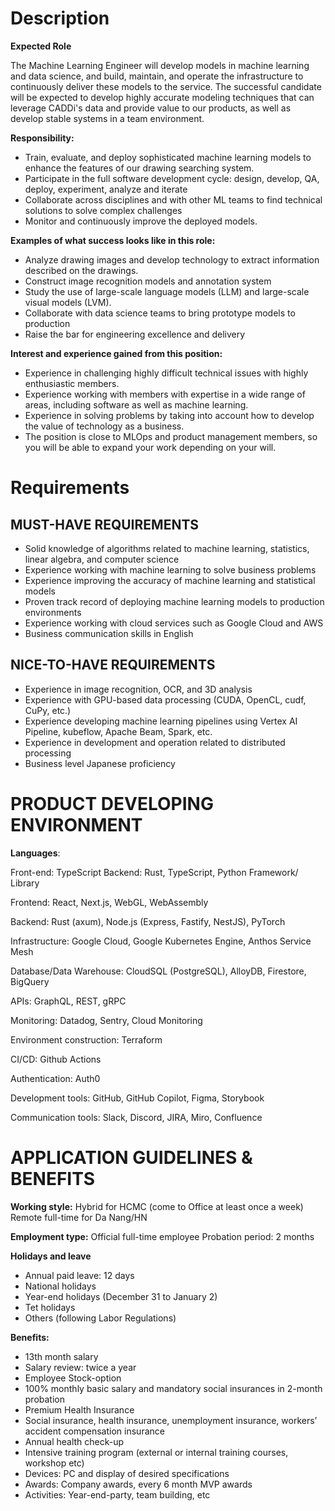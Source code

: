 # Description
**Expected Role**

The Machine Learning Engineer will develop models in machine learning and data science, and build, maintain, and operate the infrastructure to continuously deliver these models to the service. The successful candidate will be expected to develop highly accurate modeling techniques that can leverage CADDi's data and provide value to our products, as well as develop stable systems in a team environment.

**Responsibility:**
- Train, evaluate, and deploy sophisticated machine learning models to enhance the features of our drawing searching system.
- Participate in the full software development cycle: design, develop, QA, deploy, experiment, analyze and iterate
- Collaborate across disciplines and with other ML teams to find technical solutions to solve complex challenges
- Monitor and continuously improve the deployed models.

**Examples of what success looks like in this role:**
- Analyze drawing images and develop technology to extract information described on the drawings.
- Construct image recognition models and annotation system
- Study the use of large-scale language models (LLM) and large-scale visual models (LVM).
- Collaborate with data science teams to bring prototype models to production
- Raise the bar for engineering excellence and delivery

**Interest and experience gained from this position:**
- Experience in challenging highly difficult technical issues with highly enthusiastic members.
- Experience working with members with expertise in a wide range of areas, including software as well as machine learning.
- Experience in solving problems by taking into account how to develop the value of technology as a business.
- The position is close to MLOps and product management members, so you will be able to expand your work depending on your will.

# Requirements
## MUST-HAVE REQUIREMENTS
- Solid knowledge of algorithms related to machine learning, statistics, linear algebra, and computer science
- Experience working with machine learning to solve business problems
- Experience improving the accuracy of machine learning and statistical models
- Proven track record of deploying machine learning models to production environments
- Experience working with cloud services such as Google Cloud and AWS
- Business communication skills in English 

## NICE-TO-HAVE REQUIREMENTS
- Experience in image recognition, OCR, and 3D analysis
- Experience with GPU-based data processing (CUDA, OpenCL, cudf, CuPy, etc.)
- Experience developing machine learning pipelines using Vertex AI Pipeline, kubeflow, Apache Beam, Spark, etc.
- Experience in development and operation related to distributed processing
- Business level Japanese proficiency

# PRODUCT DEVELOPING ENVIRONMENT
**Languages**:

Front-end: TypeScript
Backend: Rust, TypeScript, Python
Framework/ Library

Frontend: React, Next.js, WebGL, WebAssembly

Backend: Rust (axum), Node.js (Express, Fastify, NestJS), PyTorch

Infrastructure: Google Cloud, Google Kubernetes Engine, Anthos Service Mesh

Database/Data Warehouse: CloudSQL (PostgreSQL), AlloyDB, Firestore, BigQuery

APIs: GraphQL, REST, gRPC

Monitoring: Datadog, Sentry, Cloud Monitoring

Environment construction: Terraform

CI/CD: Github Actions

Authentication: Auth0

Development tools: GitHub, GitHub Copilot, Figma, Storybook

Communication tools: Slack, Discord, JIRA, Miro, Confluence

# APPLICATION GUIDELINES & BENEFITS

**Working style:**
Hybrid for HCMC (come to Office at least once a week)
Remote full-time for Da Nang/HN

**Employment type:**
Official full-time employee
Probation period: 2 months

**Holidays and leave**
- Annual paid leave: 12 days
- National holidays
- Year-end holidays (December 31 to January 2)
- Tet holidays
- Others (following Labor Regulations)

**Benefits:**
- 13th month salary
- Salary review: twice a year
- Employee Stock-option
- 100% monthly basic salary and mandatory social insurances in 2-month probation
- Premium Health Insurance
- Social insurance, health insurance, unemployment insurance, workers’ accident compensation insurance
- Annual health check-up
- Intensive training program (external or internal training courses, workshop etc)
- Devices: PC and display of desired specifications
- Awards: Company awards, every 6 month MVP awards
- Activities: Year-end-party, team building, etc

